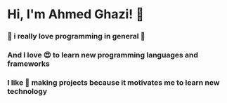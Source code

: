 # Hi, I'm Ahmed Ghazi! 👋
### 🥰 i really love programming in general 🥰
### And I love 😍 to learn new programming languages and frameworks
### I like 🤩 making projects because it motivates me to learn new technology
